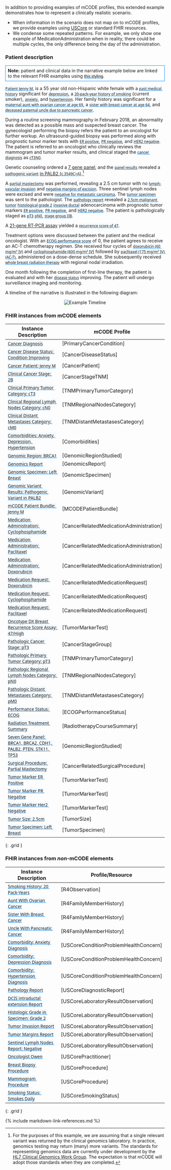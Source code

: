 <style>
  a code {
    font-family: system-ui, -apple-system, BlinkMacSystemFont, "Segoe UI",
    "Roboto", "Oxygen", "Ubuntu", "Cantarell", "Fira Sans", "Droid Sans",
    "Helvetica Neue", sans-serif !important;

    text-decoration: underline;
    text-decoration-color: #0088f9;
    background-color: #f4faff;
  }
</style>

In addition to providing examples of mCODE profiles, this extended example demonstrates how to represent a clinically realistic scenario.

* When information in the scenario does not map on to mCODE profiles, we provide examples using [USCore](http://hl7.org/fhir/us/core/index.html) or standard FHIR resources.
* We condense some repeated patterns. For example, we only show one example of MedicationAdministration when in reality, there could be multiple cycles, the only difference being the day of the administration.

### Patient description

<div class="well" style="padding: 0.5em;background-color: white;border: 1px solid #0088f9;">
<strong>Note:</strong> patient and clinical data in the narrative example below are linked to the relevant FHIR examples using <a href="#"><code style="background-color: #f5f2f0; color: #000;">this styling</code></a>.
</div>

[`Patient Jenny M.`](Patient-cancer-patient-jenny-m.html) is a 55 year old non-Hispanic white female with a [`past medical history`](Observation-cancer-related-comorbidities-jenny-m.html) significant for [`depression`](Condition-us-core-condition-depression-jenny-m.html), a [`20-pack-year history of smoking`](Observation-observation-smoking-pack-years-jenny-m.html) (current smoker), [`anxiety`](Condition-us-core-condition-anxiety-jenny-m.html), and [`hypertension`](Condition-us-core-condition-hypertension-jenny-m.html). Her family history was significant for a [`maternal aunt with ovarian cancer at age 69`](FamilyMemberHistory-family-member-history-aunt-jenny-m.json.html), a [`sister with breast cancer at age 64`](FamilyMemberHistory-family-member-history-sister-jenny-m.html), and [`deceased paternal uncle due to pancreatic cancer`](FamilyMemberHistory-family-member-history-uncle-jenny-m.html).

During a routine screening mammography in February 2018, an abnormality was detected as a possible mass and suspected breast cancer. The gynecologist performing the biopsy refers the patient to an oncologist for further workup. An ultrasound-guided biopsy was performed along with prognostic tumor marker tests with [`ER positive`](Observation-tumor-marker-test-er-jenny-m.html), [`PR negative`](Observation-tumor-marker-test-pr-jenny-m.html), and [`HER2 negative`](Observation-tumor-marker-test-her2-jenny-m.html). The patient is referred to an oncologist who clinically reviews the mammogram and tumor marker results, and clinical staged the [`cancer diagnosis`](Condition-primary-cancer-condition-jenny-m.html) as [`cT3`](Observation-tnm-clinical-primary-tumor-category-jenny-m.html)[`N0`](Observation-tnm-clinical-regional-nodes-category-jenny-m.html).

Genetic counseling ordered a [7 gene panel](https://www.invitae.com/en/physician/tests/50001/), and the [`panel results`](DiagnosticReport-genomics-report-jenny-m.html) revealed a [`pathogenic variant`](Observation-genomic-variant-jenny-m.html) [in PALB2 (`c.3549C>A`)](https://www.ncbi.nlm.nih.gov/clinvar/variation/128144/).[^1]

[^1]: For the purposes of this example, we are assuming that a single relevant variant was returned by the clinical genomics laboratory. In practice, genomics testing may return (many) more variants. The standards for representing genomics data are currently under development by the [HL7 Clinical Genomics Work Group](https://confluence.hl7.org/display/CGW/WorkGroup+Home). The expectation is that mCODE will adopt those standards when they are completed.

A [`partial mastectomy`](Procedure-cancer-related-surgical-procedure-jenny-m.html) was performed, revealing a 2.5 cm tumor with no [`lymph-vascular invasion`](Observation-us-core-observation-lab-tumor-invasion-jenny-m.html) and [`negative margins of excision`](Observation-us-core-observation-lab-tumor-margins-jenny-m.html). Three sentinel lymph nodes were excised and were [`negative for metastatic carcinoma`](Observation-us-core-observation-lab-sentinel-nodes-jenny-m.html).  The [`tumor specimen`](Specimen-tumor-specimen-left-breast-jenny-m.html) was sent to the pathologist. The [`pathology report`](DiagnosticReport-us-core-diagnosticreport-lab-jenny-m.html) revealed a [`2.5cm malignant tumor`](Observation-tumor-size-jenny-m.html) [`histological grade 2`](Observation-us-core-observation-lab-tumor-grade-jenny-m.html) [`invasive ductal`](Observation-us-core-observation-lab-tumor-dcis-jenny-m.html) adenocarcinoma with prognostic tumor markers [`ER positive`](Observation-tumor-marker-test-er-jenny-m.html), [`PR negative`](Observation-tumor-marker-test-pr-jenny-m.html), and [`HER2 negative`](Observation-tumor-marker-test-her2-jenny-m.html). The patient is pathologically staged as [`pT3`](Observation-tnm-pathologic-primary-tumor-category-jenny-m.html) [`pN0`](Observation-tnm-pathologic-distant-metastases-category-jenny-m.html), [`stage group IIB`](Observation-tnm-pathologic-stage-group-jenny-m.html).

A [21-gene RT-PCR assay](https://www.oncotypeiq.com/en-US/breast-cancer/healthcare-professionals/oncotype-dx-breast-recurrence-score/about-the-test) yielded a [`recurrence score of 47`](Observation-tumor-marker-test-oncotype-dx-jenny-m.html).

Treatment options were discussed between the patient and the medical oncologist. With an [`ECOG performance score`](Observation-ecog-performance-status-jenny-m.html) of 0, the patient agrees to receive an AC-T chemotherapy regimen. She received four cycles of [`doxorubicin (60 mg/m² IV)`](MedicationAdministration-cancer-related-medication-admin-doxorubicin-jenny-m.html) and [`cyclophosphamide (600 mg/m² IV`)](MedicationAdministration-cancer-related-medication-admin-cyclophosphamide-jenny-m.html) followed by [`paclitaxel (175 mg/m² IV) (AC-T)`](MedicationAdministration-cancer-related-medication-admin-paclitaxel-jenny-m.html), administered on a dose-dense schedule. She subsequently received [`whole breast radiation therapy`](Procedure-radiotherapy-treatment-summary-chest-wall-jenny-m.html) with regional nodal irradiation.

One month following the completion of first-line therapy, the patient is evaluated and with her [`disease status`](Observation-cancer-disease-status-jenny-m.html) improving.  The patient will undergo surveillance imaging and monitoring.

A timeline of the narrative is illustrated in the following diagram:

<div style="text-align: center;">
<img src="mCODE-PersonaExample.svg" alt="Example Timeline" />
</div>

### FHIR instances from mCODE elements

| **Instance Description** | **mCODE Profile** |
| ------------ | ---------------- |
| [`Cancer Diagnosis`](Condition-primary-cancer-condition-jenny-m.html)|[PrimaryCancerCondition] |
| [`Cancer Disease Status: Condition Improving`](Observation-cancer-disease-status-jenny-m.html) | [CancerDiseaseStatus] |
| [`Cancer Patient: Jenny M`](Patient-cancer-patient-jenny-m.html)  | [CancerPatient]  |
| [`Clinical Cancer Stage: 2B`](Observation-tnm-clinical-stage-group-jenny-m.html) |[CancerStageTNM] |
| [`Clinical Primary Tumor Category: cT3`](Observation-tnm-clinical-primary-tumor-category-jenny-m.html) | [TNMPrimaryTumorCategory] |
| [`Clinical Regional Lymph Nodes Category: cN0`](Observation-tnm-clinical-regional-nodes-category-jenny-m.html) | [TNMRegionalNodesCategory]|
| [`Clinical Distant Metastases Category: cM0`](Observation-tnm-clinical-distant-metastases-category-jenny-m.html)|[TNMDistantMetastasesCategory]|
| [`Comorbidities: Anxiety, Depression, Hypertension`](Observation-cancer-related-comorbidities-jenny-m.html) | [Comorbidities] |
| [`Genomic Region: BRCA1`](Observation-genomic-region-studied-jenny-m.html) |[GenomicRegionStudied]|
| [`Genomics Report`](DiagnosticReport-genomics-report-jenny-m.html)| [GenomicsReport] |
| [`Genomic Specimen: Left Breast`](Specimen-genomic-specimen-left-breast-jenny-m.html) | [GenomicSpecimen] |
| [`Genomic Variant Results: Pathogenic Variant in PALB2`](Observation-genomic-variant-jenny-m.html) | [GenomicVariant] |
| [`mCODE Patient Bundle: Jenny M`](Bundle-mcode-patient-bundle-jenny-m.html) | [MCODEPatientBundle]|
| [`Medication Administration: Cyclophosphamide`](MedicationAdministration-cancer-related-medication-admin-cyclophosphamide-jenny-m.html) | [CancerRelatedMedicationAdministration] |
| [`Medication Administration: Paclitaxel`](MedicationAdministration-cancer-related-medication-admin-paclitaxel-jenny-m.html) | [CancerRelatedMedicationAdministration] | 
| [`Medication Administration: Doxorubicin`](MedicationAdministration-cancer-related-medication-admin-doxorubicin-jenny-m.html) | [CancerRelatedMedicationAdministration] |
| [`Medication Request: Doxorubicin`](MedicationRequest-cancer-related-medication-request-doxorubicin-jenny-m.html) | [CancerRelatedMedicationRequest] |
| [`Medication Request: Cyclophosphamide`](MedicationRequest-cancer-related-medication-request-cyclophosphamide-jenny-m.html) | [CancerRelatedMedicationRequest] |
| [`Medication Request: Paclitaxel`](MedicationRequest-cancer-related-medication-request-paclitaxel-jenny-m.html) | [CancerRelatedMedicationRequest] |
| [`Oncotype DX Breast Recurrence Score Assay: 47/High`](Observation-tumor-marker-test-oncotype-dx-jenny-m.html)| [TumorMarkerTest] |
| [`Pathologic Cancer Stage: pT3`](Observation-tnm-pathologic-stage-group-jenny-m.html) |[CancerStageGroup] |
| [`Pathologic Primary Tumor Category: pT3`](Observation-tnm-pathologic-primary-tumor-category-jenny-m.html) | [TNMPrimaryTumorCategory] |
| [`Pathologic Regional Lymph Nodes Category: pN0`](Observation-tnm-pathologic-regional-nodes-category-jenny-m.html) | [TNMRegionalNodesCategory]|
| [`Pathologic Distant Metastases Category: pM0`](Observation-tnm-pathologic-distant-metastases-category-jenny-m.html)| [TNMDistantMetastasesCategory]|
| [`Performance Status: ECOG`](Observation-ecog-performance-status-jenny-m.html) | [ECOGPerformanceStatus] |
| [`Radiation Treatment Summary`](Procedure-radiotherapy-treatment-summary-chest-wall-jenny-m.html) | [RadiotherapyCourseSummary]|
| [`Seven Gene Panel: BRCA1, BRCA2, CDH1, PALB2, PTEN, STK11, TP53`](Observation-genomic-region-studied-jenny-m.html) |[GenomicRegionStudied]|
| [`Surgical Procedure: Partial Mastectomy`](Procedure-cancer-related-surgical-procedure-jenny-m.html)|[CancerRelatedSurgicalProcedure] |
| [`Tumor Marker ER Positive`](Observation-tumor-marker-test-er-jenny-m.html)| [TumorMarkerTest] |
| [`Tumor Marker PR Negative`](Observation-tumor-marker-test-pr-jenny-m.html)| [TumorMarkerTest] |
| [`Tumor Marker Her2 Negative`](Observation-tumor-marker-test-her2-jenny-m.html)| [TumorMarkerTest] |
| [`Tumor Size: 2.5cm`](Observation-tumor-size-jenny-m.html)| [TumorSize]|
| [`Tumor Specimen: Left Breast`](Specimen-tumor-specimen-left-breast-jenny-m.html)| [TumorSpecimen] |
{: .grid }


### FHIR instances from _non_-mCODE elements

| **Instance Description**  | **Profile/Resource** |
| ------------ |  -------------- |
| [`Smoking History: 20 Pack-Years`](Observation-observation-smoking-pack-years-jenny-m.html) |[R4Observation]|
| [`Aunt With Ovarian Cancer`](FamilyMemberHistory-family-member-history-aunt-jenny-m.html) |[R4FamilyMemberHistory]|
| [`Sister With Breast Cancer`](FamilyMemberHistory-family-member-history-sister-jenny-m.html) |[R4FamilyMemberHistory]|
| [`Uncle With Pancreatic Cancer`](FamilyMemberHistory-family-member-history-uncle-jenny-m.html) |[R4FamilyMemberHistory]|
| [`Comorbidity: Anxiety Diagnosis`](Condition-us-core-condition-anxiety-jenny-m.html) |[USCoreConditionProblemHealthConcern]|
| [`Comorbidity: Depression Diagnosis`](Condition-us-core-condition-depression-jenny-m.html) |[USCoreConditionProblemHealthConcern]|
| [`Comorbidity: Hypertension Diagnosis`](Condition-us-core-condition-hypertension-jenny-m.html) |[USCoreConditionProblemHealthConcern]|
| [`Pathology Report`](DiagnosticReport-us-core-diagnosticreport-lab-jenny-m.html) |[USCoreDiagnosticReport]|
| [`DCIS intraductal extension Report`](Observation-us-core-observation-lab-tumor-dcis-jenny-m.html) |[USCoreLaboratoryResultObservation]|
| [`Histologic Grade in Specimen: Grade 2`](Observation-us-core-observation-lab-tumor-grade-jenny-m.html) |[USCoreLaboratoryResultObservation]|
| [`Tumor Invasion Report`](Observation-us-core-observation-lab-tumor-invasion-jenny-m.html) |[USCoreLaboratoryResultObservation]|
| [`Tumor Margins Report`](Observation-us-core-observation-lab-tumor-margins-jenny-m.html) |[USCoreLaboratoryResultObservation]|
| [`Sentinel Lymph Nodes Report: Negative`](Observation-us-core-observation-lab-sentinel-nodes-jenny-m.html) |[USCoreLaboratoryResultObservation]|
| [`Oncologist Owen`](Practitioner-us-core-practitioner-owen-oncologist.html) |[USCorePractitioner]|
| [`Breast Biopsy Procedure`](Procedure-us-core-procedure-biopsy-jenny-m.html) |[USCoreProcedure]|
| [`Mammogram Procedure`](Procedure-us-core-procedure-mammogram-jenny-m.html) |[USCoreProcedure]|
| [`Smoking Status: Smokes Daily`](Observation-us-core-smokingstatus-jenny-m.html) |[USCoreSmokingStatus]|
{: .grid }

{% include markdown-link-references.md %}